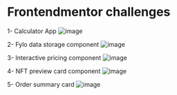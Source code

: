 # Frontendmentor challenges

1- Calculator App
![image](https://github.com/user-attachments/assets/2d9cf2ba-b699-4588-b18a-322ae397e901)

2- Fylo data storage component
![image](https://github.com/user-attachments/assets/6a97729e-7239-42ec-94c2-a60dac0efe6e)

3- Interactive pricing component
![image](https://github.com/user-attachments/assets/34e448f6-b7e0-4f75-b318-5ea2dd09f121)

4- NFT preview card component
![image](https://github.com/user-attachments/assets/85405bc3-db4b-41a2-b22a-62371de8e5dd)

5- Order summary card
![image](https://github.com/user-attachments/assets/c2f5ff7d-092b-4187-9d9d-1c725d9567a8)
